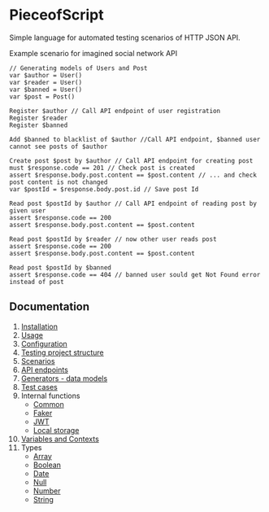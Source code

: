 # PieceofScript

Simple language for automated testing scenarios of HTTP JSON API. 

Example scenario for imagined social network API
```
// Generating models of Users and Post
var $author = User()
var $reader = User()
var $banned = User() 
var $post = Post()

Register $author // Call API endpoint of user registration	
Register $reader 
Register $banned 

Add $banned to blacklist of $author //Call API endpoint, $banned user cannot see posts of $author

Create post $post by $author // Call API endpoint for creating post
must $response.code == 201 // Check post is created
assert $response.body.post.content == $post.content // ... and check post content is not changed 
var $postId = $response.body.post.id // Save post Id 

Read post $postId by $author // Call API endpoint of reading post by given user
assert $response.code == 200
assert $response.body.post.content == $post.content

Read post $postId by $reader // now other user reads post
assert $response.code == 200
assert $response.body.post.content == $post.content

Read post $postId by $banned 
assert $response.code == 404 // banned user sould get Not Found error instead of post
```

## Documentation

<ol>
 <li><a href="docs/usage.md">Installation</a></li>
 <li><a href="docs/usage.md#usage">Usage</a></li>
 <li><a href="docs/usage.md#config">Configuration</a></li>
 <li><a href="docs/project.md">Testing project structure</a></li>
 <li><a href="docs/scenario.md">Scenarios</a></li>
 <li><a href="docs/endpoints.md">API endpoints</a></li> 
 <li><a href="docs/generators.md">Generators - data models</a></li> 
 <li><a href="docs/testcases.md">Test cases</a></li> 
 <li>Internal functions
    <ul>
    <li><a href="docs/functions_common.md">Common</a></li>
    <li><a href="docs/functions_faker.md">Faker</a></li>
    <li><a href="docs/functions_jwt.md">JWT</a></li>
    <li><a href="docs/functions_storage.md">Local storage</a></li>
    </ul>
 </li>   
 <li><a href="docs/variables.md">Variables and Contexts</a></li> 
 <li>Types
    <ul>
    <li><a href="docs/type_array.md">Array</a></li>
    <li><a href="docs/type_boolean.md">Boolean</a></li>
    <li><a href="docs/type_date.md">Date</a></li>
    <li><a href="docs/type_null.md">Null</a></li>
    <li><a href="docs/type_number.md">Number</a></li>
    <li><a href="docs/type_string.md">String</a></li>
    </ul>
 </li>   

